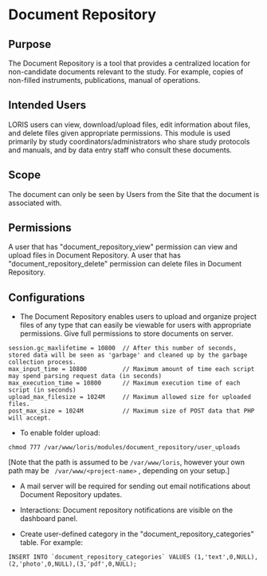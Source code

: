# Document Repository

## Purpose

The Document Repository is a tool that provides a centralized location for non-candidate documents relevant to the study. For example, copies of non-filled instruments, publications, manual of operations.

## Intended Users

 LORIS users can view, download/upload files, edit information about files, and delete files given appropriate permissions.
This module is used primarily by study coordinators/administrators who share study protocols and manuals, and by data entry staff who consult these documents.  

## Scope

 The document can only be seen by Users from the Site that the document is associated with.

## Permissions

 A user that has "document_repository_view" permission can view and upload files in Document Repository.
 A user that has "document_repository_delete" permission can delete files in Document Repository.

## Configurations


- The Document Repository enables users to upload and organize project files of any type that can easily be viewable for users with appropriate permissions. Give full permissions to store documents on server.
```
session.gc_maxlifetime = 10800  // After this number of seconds, stored data will be seen as 'garbage' and cleaned up by the garbage collection process.
max_input_time = 10800          // Maximum amount of time each script may spend parsing request data (in seconds)
max_execution_time = 10800      // Maximum execution time of each script (in seconds)
upload_max_filesize = 1024M     // Maximum allowed size for uploaded files.
post_max_size = 1024M           // Maximum size of POST data that PHP will accept.
```

- To enable folder upload:
```
chmod 777 /var/www/loris/modules/document_repository/user_uploads
```
[Note that the path is assumed to be ```/var/www/loris```, however your own path may be ``` /var/www/<project-name>``` , depending on your setup.]

- A mail server will be required for sending out email notifications about Document Repository updates. 

- Interactions: Document repository notifications are visible on the dashboard panel.
  
- Create user-defined category in the "document_repository_categories" table. For example: 
```
INSERT INTO `document_repository_categories` VALUES (1,'text',0,NULL),(2,'photo',0,NULL),(3,'pdf',0,NULL);
```
